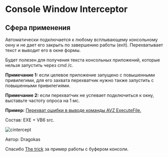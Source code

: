 # Console Window Interceptor

## Сфера применения

Автоматически подключается к любому всплывающему консольному окну и не дает его закрыть по завершению работы (exit).
Перехватывает текст и выводит его в окне формы.

Будет полезен для получения текста консольных приложений, которые нельзя запустить через cmd /c.

**Примечание 1:** если целевое приложение запущено с повышенными привилегими, для его захвата перехватчик нужно также запустить с повышенными привилегиями.

**Примечание 2:** если перехватчик не успевает подключиться к окну, выставьте частоту опроса на 1 мс.

**Пример:** [Перехват ошибки в выводе команды AVZ ExecuteFile.](http://safezone.cc/threads/kak-diagnostirovat-problemu-ili-oshibki-v-sintaksise-kogda-bat-fajl-vyletaet.22870/#post-192422)

Состав: EXE + VB6 src.

![cintercept](https://user-images.githubusercontent.com/19956568/42977686-479a9276-8bd1-11e8-9bb8-d4d5a22b64ba.png)

Автор: Dragokas

Спасибо [The trick](http://safezone.cc/members/the-trick.9181/) за пример работы с буфером консоли.
